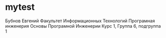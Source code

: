 # mytest
Бубнов 
Евгений
Факультет Информационных Технологий
Програмная инженерия
Основы Програмной Инженерии
Курс 1, Группа 6, подгруппа 1
